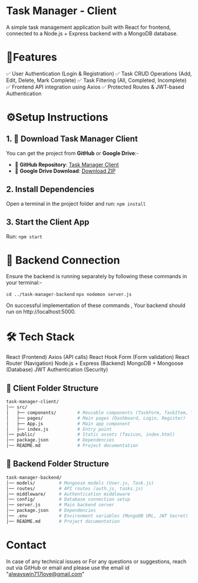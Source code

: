 # Task Manager - Client
A simple task management application built with React for frontend, connected to a Node.js + Express backend with a MongoDB database.

# 📌Features
✅ User Authentication (Login & Registration) 
✅ Task CRUD Operations (Add, Edit, Delete, Mark Complete) 
✅ Task Filtering (All, Completed, Incomplete) 
✅ Frontend API integration using Axios 
✅ Protected Routes & JWT-based Authentication

# ⚙️Setup Instructions

## 1. 🔗 Download Task Manager Client
You can get the project from **GitHub** or **Google Drive**:-

- 🔹 **GitHub Repository**: [Task Manager Client](https://github.com/YOUR_USERNAME/task-manager-client)
- 🔹 **Google Drive Download**: [Download ZIP](https://drive.google.com/uc?id=YOUR_FILE_ID&export=download)

## 2. Install Dependencies
Open a terminal in the project folder and run:
    `npm install`

## 3. Start the Client App
Run:
    `npm start`

# 🔗 Backend Connection
Ensure the backend is running separately by following these commands in your terminal:-

`cd ../task-manager-backend`
`npx nodemon server.js`

On successful implementation of these commands , Your backend should run on http://localhost:5000.

# 🛠️ Tech Stack
React (Frontend)
Axios (API calls)
React Hook Form (Form validation)
React Router (Navigation)
Node.js + Express (Backend)
MongoDB + Mongoose (Database)
JWT Authentication (Security)

## 📂 Client Folder Structure
```bash
task-manager-client/
│── src/
│   ├── components/        # Reusable components (TaskForm, TaskItem, TaskFilter)
│   ├── pages/             # Main pages (Dashboard, Login, Register)
│   ├── App.js             # Main app component
│   ├── index.js           # Entry point
│── public/                # Static assets (favicon, index.html)
│── package.json           # Dependencies
│── README.md              # Project documentation
```
## 📂 Backend Folder Structure
```bash
task-manager-backend/
│── models/         # Mongoose models (User.js, Task.js)
│── routes/         # API routes (auth.js, tasks.js)
│── middleware/     # Authentication middleware
│── config/         # Database connection setup
│── server.js       # Main backend server
│── package.json    # Dependencies
│── .env            # Environment variables (MongoDB URL, JWT Secret)
│── README.md       # Project documentation
```

# Contact
In case of any technical issues or For any questions or suggestions, reach out via GitHub or email and please use the email id "alwayswin717love@gmail.com"




